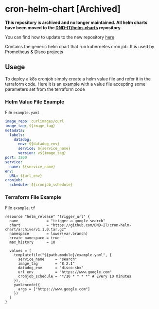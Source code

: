 # cron-helm-chart [Archived]

**This repository is archived and no longer maintained. All helm charts have been moved to the [DND-IT/helm-charts](https://github.com/DND-IT/helm-charts) repository.**

You can find how to update to the new repository [here](https://github.com/DND-IT/helm-charts/blob/main/charts/cronjob/README.md)

Contains the generic helm chart that run kubernetes cron job. It is used by Prometheus & Disco projects

## Usage

To deploy a k8s cronjob simply create a helm value file and refer it in the terraform code.
Here it is an example with a value file accepting some parameters set from the terraform code

### Helm Value File Example

File `example.yaml`

```yaml
image_repo: curlimages/curl
image_tag: ${image_tag}
metadata:
  labels:
    datadog:
      env: ${datadog_env}
      service: ${service_name}
      version: v${image_tag}
port: 3200
service:
  name: ${service_name}
env:
  URL: ${url_env}
cronjob:
  schedule: ${cronjob_schedule}
```

### Terraform File Example

File `example.tf`

```hcl
resource "helm_release" "trigger_url" {
  name             = "trigger-a-google-search"
  chart            = "https://github.com/DND-IT/cron-helm-chart/archive/v1.1.0.tar.gz"
  namespace        = lower(var.branch)
  create_namespace = true
  max_history      = 10

  values = [
    templatefile("${path.module}/example.yaml", {
      service_name     = "search"
      image_tag        = "8.2.1"
      datadog_env      = "disco-sbx"
      url_env          = "https://www.google.com"
      cronjob_schedule = "*/10 * * * *" # Every 10 minutes
    }),
    yamlencode({
      args = ["https://www.google.com"]
    })
  ]
}
```
